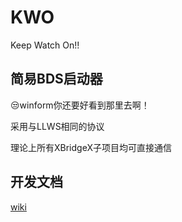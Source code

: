 # KWO
Keep Watch On!!

## 简易BDS启动器

😒winform你还要好看到那里去啊！

采用与LLWS相同的协议

理论上所有XBridgeX子项目均可直接通信

## 开发文档

[wiki](https://github.com/XBridgeX/KWO/wiki)


